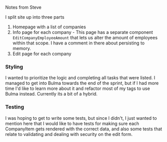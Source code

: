 Notes from Steve

I split site up into three parts
  1) Homepage with a list of companies
  2) Info page for each company
    - This page has a separate component `EditCompanyEmployeeAmount` that lets us alter the amount
      of employees within that scope. I have a comment in there about persisting to memory.
  3) Edit page for each company

### Styling
I wanted to prioritize the logic and completing all tasks that were listed. I managed to get into Bulma 
towards the end of the sprint, but if I had more time I'd like to learn more about it and refactor
most of my tags to use Bulma instead. Currently its a bit of a hybrid.

### Testing
I was hoping to get to write some tests, but since I didn't, I just wanted to mention here that I would
like to have tests for making sure each CompanyItem gets rendered with the correct data, and also some
tests that relate to validating and dealing with security on the edit form.

